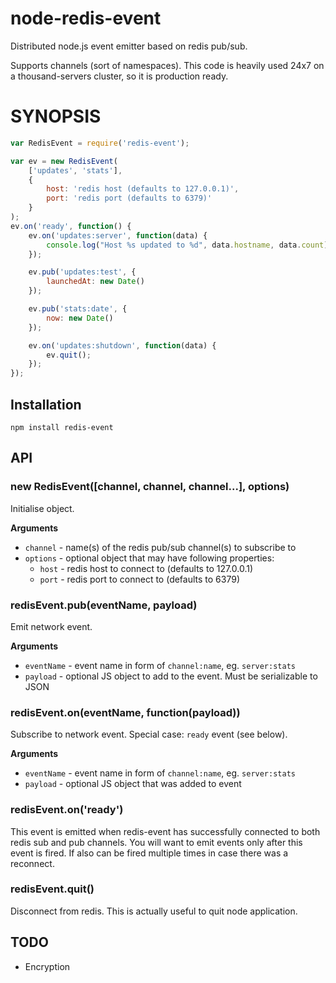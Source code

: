 node-redis-event
================

Distributed node.js event emitter based on redis pub/sub.

Supports channels (sort of namespaces). This code is heavily used 24x7 on a thousand-servers cluster, so it is production ready.

# SYNOPSIS

```javascript
var RedisEvent = require('redis-event');

var ev = new RedisEvent(
	['updates', 'stats'],
	{
		host: 'redis host (defaults to 127.0.0.1)',
		port: 'redis port (defaults to 6379)'
	}
);
ev.on('ready', function() {
	ev.on('updates:server', function(data) {
		console.log("Host %s updated to %d", data.hostname, data.count);
	});

	ev.pub('updates:test', {
		launchedAt: new Date()
	});

	ev.pub('stats:date', {
		now: new Date()
	});

	ev.on('updates:shutdown', function(data) {
		ev.quit();
	});
});
```

## Installation

```
npm install redis-event
```

## API

### new RedisEvent([channel, channel, channel...], options)

Initialise object.

__Arguments__

* `channel` - name(s) of the redis pub/sub channel(s) to subscribe to
* `options` - optional object that may have following properties:
  * `host` - redis host to connect to (defaults to 127.0.0.1)
  * `port` - redis port to connect to (defaults to 6379)

### redisEvent.pub(eventName, payload)

Emit network event.

__Arguments__

* `eventName` - event name in form of `channel:name`, eg. `server:stats`
* `payload` - optional JS object to add to the event. Must be serializable to JSON

### redisEvent.on(eventName, function(payload))

Subscribe to network event. Special case: `ready` event (see below).

__Arguments__

* `eventName` - event name in form of `channel:name`, eg. `server:stats`
* `payload` - optional JS object that was added to event

### redisEvent.on('ready')

This event is emitted when redis-event has successfully connected to both redis sub and pub channels. You will want to emit events only after this event is fired. If also can be fired multiple times in case there was a reconnect.

### redisEvent.quit()

Disconnect from redis. This is actually useful to quit node application.

## TODO

* Encryption


